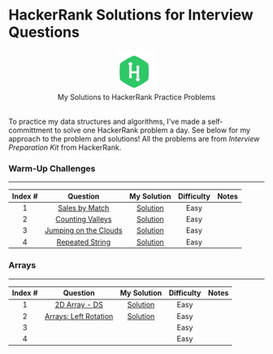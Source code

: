 # HackerRank Solutions for Interview Questions

<p align="center">
    <img height=80 src="hackerrank.svg">
  <br> My Solutions to HackerRank Practice Problems
  <br><br>
</p>

To practice my data structures and algorithms, I've made a self-committment to solve one HackerRank problem a day. See below for my approach to the problem and solutions! All the problems are from _Interview Preparation Kit_ from HackerRank. 

### Warm-Up Challenges
_____

|   Index #  |  Question  | My Solution | Difficulty | Notes | 
|:----:|:---:|:---:|:---:|:---:|
|  1  | [Sales by Match](https://www.hackerrank.com/challenges/sock-merchant/problem)  |  [Solution](https://github.com/jhl0204/HackerRank_Practice/blob/main/Interview%20Preparation%20Kit/SalesbyMatch.py)   |   Easy    |     |
|  2  | [Counting Valleys](https://www.hackerrank.com/challenges/counting-valleys/problem)  |  [Solution](https://github.com/jhl0204/HackerRank_Practice/blob/main/Interview%20Preparation%20Kit/CountingValleys.py)   |   Easy    |     |
|  3  | [Jumping on the Clouds](https://www.hackerrank.com/challenges/jumping-on-the-clouds/problem)  |  [Solution](https://github.com/jhl0204/HackerRank_Practice/blob/main/Interview%20Preparation%20Kit/JumpingOnTheClouds.py)   |   Easy    |     |
|  4  | [Repeated String](https://www.hackerrank.com/challenges/repeated-string/problem)  |  [Solution](https://github.com/jhl0204/HackerRank_Practice/blob/main/Interview%20Preparation%20Kit/RepeatedString.py)   |   Easy    |     |

### Arrays
_____

|   Index #  |  Question  | My Solution | Difficulty | Notes | 
|:----:|:---:|:---:|:---:|:---:|
|  1  | [2D Array - DS](https://www.hackerrank.com/challenges/2d-array/problem)  |  [Solution]()   |   Easy    |     |
|  2  | [Arrays: Left Rotation](https://www.hackerrank.com/challenges/ctci-array-left-rotation/problem)  |  [Solution]()   |   Easy    |     |
|  3  | []()  |    |   Easy    |     |
|  4  | []()  |    |   Easy    |     |

